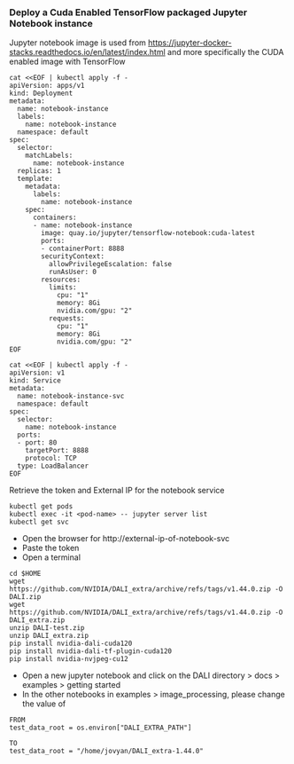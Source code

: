 ### Deploy a Cuda Enabled TensorFlow packaged Jupyter Notebook instance
Jupyter notebook image is used from https://jupyter-docker-stacks.readthedocs.io/en/latest/index.html and more specifically the CUDA enabled image with TensorFlow
```
cat <<EOF | kubectl apply -f -
apiVersion: apps/v1
kind: Deployment
metadata:
  name: notebook-instance
  labels:
    name: notebook-instance
  namespace: default
spec:
  selector:
    matchLabels:
      name: notebook-instance
  replicas: 1
  template:
    metadata:
      labels:
        name: notebook-instance
    spec:
      containers:
      - name: notebook-instance
        image: quay.io/jupyter/tensorflow-notebook:cuda-latest
        ports:
        - containerPort: 8888
        securityContext:
          allowPrivilegeEscalation: false
          runAsUser: 0      
        resources:
          limits:
            cpu: "1"
            memory: 8Gi
            nvidia.com/gpu: "2"
          requests:
            cpu: "1"
            memory: 8Gi
            nvidia.com/gpu: "2"  
EOF

cat <<EOF | kubectl apply -f -
apiVersion: v1
kind: Service
metadata:
  name: notebook-instance-svc
  namespace: default
spec:
  selector:
    name: notebook-instance
  ports:
  - port: 80
    targetPort: 8888
    protocol: TCP
  type: LoadBalancer
EOF
```
Retrieve the token and External IP for the notebook service
```
kubectl get pods
kubectl exec -it <pod-name> -- jupyter server list
kubectl get svc
```
* Open the browser for http://external-ip-of-notebook-svc
* Paste the token
* Open a terminal
```
cd $HOME
wget https://github.com/NVIDIA/DALI_extra/archive/refs/tags/v1.44.0.zip -O DALI.zip
wget https://github.com/NVIDIA/DALI_extra/archive/refs/tags/v1.44.0.zip -O DALI_extra.zip
unzip DALI-test.zip
unzip DALI_extra.zip
pip install nvidia-dali-cuda120
pip install nvidia-dali-tf-plugin-cuda120
pip install nvidia-nvjpeg-cu12
```
* Open a new jupyter notebook and click on the DALI directory > docs > examples > getting started
* In the other notebooks in examples > image_processing, please change the value of
```
FROM
test_data_root = os.environ["DALI_EXTRA_PATH"]
  
TO
test_data_root = "/home/jovyan/DALI_extra-1.44.0"
